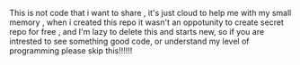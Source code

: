 This is not code that i want to share , 
it's just cloud to help me with my small memory ,
when i created this repo it wasn't an oppotunity
to create secret repo for free , and I'm lazy to delete this and starts new,
so if you are intrested to see something good code,
or understand my level of programming 
please skip this!!!!!!

